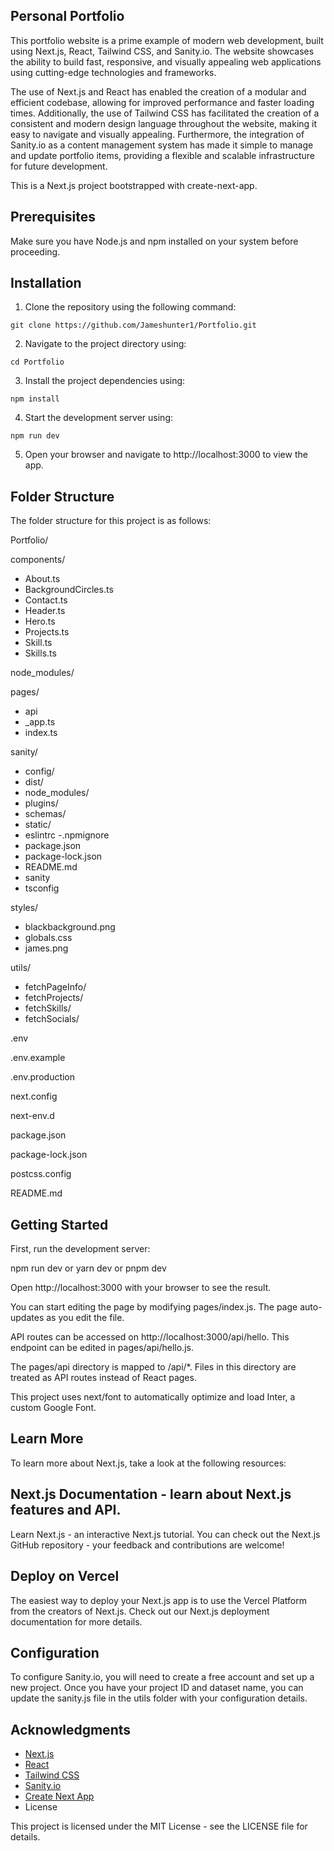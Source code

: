 ## Personal Portfolio

This portfolio website is a prime example of modern web development, built using Next.js, React, Tailwind CSS, and Sanity.io. The website showcases the ability to build fast, responsive, and visually appealing web applications using cutting-edge technologies and frameworks.

The use of Next.js and React has enabled the creation of a modular and efficient codebase, allowing for improved performance and faster loading times. Additionally, the use of Tailwind CSS has facilitated the creation of a consistent and modern design language throughout the website, making it easy to navigate and visually appealing. Furthermore, the integration of Sanity.io as a content management system has made it simple to manage and update portfolio items, providing a flexible and scalable infrastructure for future development.

This is a Next.js project bootstrapped with create-next-app.

## Prerequisites

Make sure you have Node.js and npm installed on your system before proceeding.

## Installation

 1. Clone the repository using the following command:

 `git clone https://github.com/Jameshunter1/Portfolio.git`

 2. Navigate to the project directory using:

 `cd Portfolio`

 3. Install the project dependencies using:

 `npm install`

 4. Start the development server using:

  `npm run dev`

 5. Open your browser and navigate to http://localhost:3000 to view the app.

## Folder Structure

The folder structure for this project is as follows:

Portfolio/

 components/
  - About.ts
  - BackgroundCircles.ts
  - Contact.ts
  - Header.ts
  - Hero.ts
  - Projects.ts
  - Skill.ts
  - Skills.ts

 node_modules/

 pages/
  - api
  - _app.ts
  - index.ts
 
 sanity/
  - config/
  - dist/
  - node_modules/
  - plugins/
  - schemas/
  - static/
  - eslintrc
  -.npmignore
  - package.json
  - package-lock.json
  - README.md
  - sanity
  - tsconfig
 
 styles/
  - blackbackground.png
  - globals.css
  - james.png
 
 utils/
  - fetchPageInfo/
  - fetchProjects/
  - fetchSkills/
  - fetchSocials/
 
 .env

 .env.example

 .env.production

 next.config

 next-env.d

 package.json

 package-lock.json

 postcss.config

 README.md


##  Getting Started

First, run the development server:

npm run dev
 or
yarn dev
 or
pnpm dev

Open http://localhost:3000 with your browser to see the result.

You can start editing the page by modifying pages/index.js. The page auto-updates as you edit the file.

API routes can be accessed on http://localhost:3000/api/hello. This endpoint can be edited in pages/api/hello.js.

The pages/api directory is mapped to /api/*. Files in this directory are treated as API routes instead of React pages.

This project uses next/font to automatically optimize and load Inter, a custom Google Font.

## Learn More
To learn more about Next.js, take a look at the following resources:

## Next.js Documentation - learn about Next.js features and API.
Learn Next.js - an interactive Next.js tutorial.
You can check out the Next.js GitHub repository - your feedback and contributions are welcome!

## Deploy on Vercel
The easiest way to deploy your Next.js app is to use the Vercel Platform from the creators of Next.js. Check out our Next.js deployment documentation for more details.

## Configuration

To configure Sanity.io, you will need to create a free account and set up a new project. Once you have your project ID and dataset name, you can update the sanity.js file in the utils folder with your configuration details.

## Acknowledgments

- [Next.js](https://nextjs.org/)
- [React](https://reactjs.org/)
- [Tailwind CSS](https://tailwindcss.com/)
- [Sanity.io](https://www.sanity.io/)
- [Create Next App](https://nextjs.org/docs/api-reference/create-next-app)
- License

This project is licensed under the MIT License - see the LICENSE file for details.
